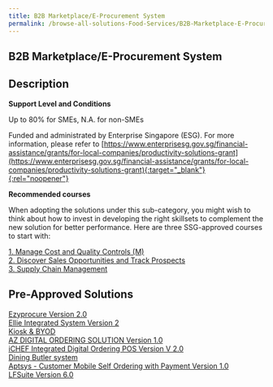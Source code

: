 ```yaml
---
title: B2B Marketplace/E-Procurement System
permalink: /browse-all-solutions-Food-Services/B2B-Marketplace-E-Procurement-System
---
```


## B2B Marketplace/E-Procurement System
## Description

**Support Level and Conditions**

Up to 80% for SMEs, N.A. for non-SMEs

Funded and administrated by Enterprise Singapore (ESG). For more information, please refer to
[https://www.enterprisesg.gov.sg/financial-assistance/grants/for-local-companies/productivity-solutions-grant](https://www.enterprisesg.gov.sg/financial-assistance/grants/for-local-companies/productivity-solutions-grant){:target="_blank"}{:rel="noopener"}

**Recommended courses**

When adopting the solutions under this sub-category, you might wish to think about how to invest in developing the right skillsets to complement the new solution for better performance. Here are three SSG-approved courses to start with:

<a href='https://courses.enterprisejobskills.gov.sg/Course_Internet/CourseDetail/Manage-Cost-Quality-Controls-M-2'  target='_blank' rel='noopener'>1. Manage Cost and Quality Controls (M)</a><br>
<a href='https://courses.enterprisejobskills.gov.sg/Course_Internet/CourseDetail/Discover-Sales-Opportunities-Track-Prospects-2'  target='_blank' rel='noopener'>2. Discover Sales Opportunities and Track Prospects</a><br>
<a href='https://courses.enterprisejobskills.gov.sg/Course_Internet/CourseDetail/Supply-Chain-Management-6'  target='_blank' rel='noopener'>3. Supply Chain Management</a><br>

## Pre-Approved Solutions

<a href='/productivity-solutions-grant/solutionrepo/solution784' target='_blank'>Ezyprocure Version 2.0</a><br>
<a href='/productivity-solutions-grant/solutionrepo/solution829' target='_blank'>Ellie Integrated System Version 2</a><br>
<a href='/productivity-solutions-grant/solutionrepo/solution975' target='_blank'>Kiosk  & BYOD</a><br>
<a href='/productivity-solutions-grant/solutionrepo/solution980' target='_blank'>AZ DIGITAL ORDERING SOLUTION Version 1.0</a><br>
<a href='/productivity-solutions-grant/solutionrepo/solution990' target='_blank'>iCHEF Integrated Digital Ordering POS Version V 2.0</a><br>
<a href='/productivity-solutions-grant/solutionrepo/solution995' target='_blank'>Dining Butler system </a><br>
<a href='/productivity-solutions-grant/solutionrepo/solution1133' target='_blank'>Aptsys - Customer Mobile Self Ordering with Payment Version 1.0</a><br>
<a href='/productivity-solutions-grant/solutionrepo/solution1138' target='_blank'>LFSuite Version 6.0</a><br>
